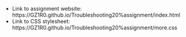 <ul>
  <li>Link to assignment website:</li> https://GZ1R0.github.io/Troubleshooting20%assignment/index.html
  <li>Link to CSS stylesheet: </li> https://GZ1R0.github.io/Troubleshooting20%assignment/more.css
</ul>
